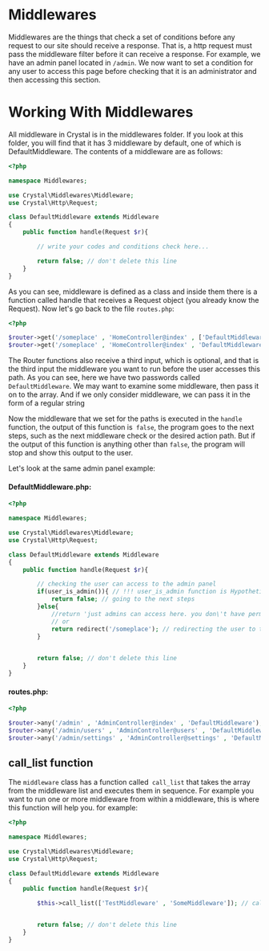 # Middlewares
Middlewares are the things that check a set of conditions before any request to our site should receive a response. That is, a http request must pass the middleware filter before it can receive a response.
For example, we have an admin panel located in `/admin`. We now want to set a condition for any user to access this page before checking that it is an administrator and then accessing this section.

# Working With Middlewares
All middleware in Crystal is in the middlewares folder. If you look at this folder, you will find that it has 3 middleware by default, one of which is DefaultMiddleware. The contents of a middleware are as follows:

```php
<?php

namespace Middlewares;

use Crystal\Middlewares\Middleware;
use Crystal\Http\Request;

class DefaultMiddleware extends Middleware
{
	public function handle(Request $r){

		// write your codes and conditions check here...

		return false; // don't delete this line
	}
}
```

As you can see, middleware is defined as a class and inside them there is a function called handle that receives a Request object (you already know the Request). Now let's go back to the file `routes.php`:

```php
<?php

$router->get('/someplace' , 'HomeController@index' , ['DefaultMiddleware']);
$router->get('/someplace' , 'HomeController@index' , 'DefaultMiddleware');
```

The Router functions also receive a third input, which is optional, and that is the third input the middleware you want to run before the user accesses this path. As you can see, here we have two passwords called `DefaultMiddleware`. We may want to examine some middleware, then pass it on to the array. And if we only consider middleware, we can pass it in the form of a regular string


Now the middleware that we set for the paths is executed in the `handle` function, the output of this function is` false`, the program goes to the next steps, such as the next middleware check or the desired action path. But if the output of this function is anything other than `false`, the program will stop and show this output to the user.


Let's look at the same admin panel example:

#### DefaultMiddleware.php:
```php
<?php

namespace Middlewares;

use Crystal\Middlewares\Middleware;
use Crystal\Http\Request;

class DefaultMiddleware extends Middleware
{
	public function handle(Request $r){

		// checking the user can access to the admin panel
		if(user_is_admin()){ // !!! user_is_admin function is Hypothetical !!!
		    return false; // going to the next steps
		}else{
		    //return 'just admins can access here. you don\'t have permission to access here;
		    // or
		    return redirect('/someplace'); // redirecting the user to the /someplace
		}
		

		return false; // don't delete this line
	}
}
```



#### routes.php:
```php
<?php

$router->any('/admin' , 'AdminController@index' , 'DefaultMiddleware');
$router->any('/admin/users' , 'AdminController@users' , 'DefaultMiddleware');
$router->any('/admin/settings' , 'AdminController@settings' , 'DefaultMiddleware');
```



## call_list function
The `middleware` class has a function called` call_list` that takes the array from the middleware list and executes them in sequence. For example you want to run one or more middleware from within a middleware, this is where this function will help you. for example:

```php
<?php

namespace Middlewares;

use Crystal\Middlewares\Middleware;
use Crystal\Http\Request;

class DefaultMiddleware extends Middleware
{
	public function handle(Request $r){

		$this->call_list(['TestMiddleware' , 'SomeMiddleware']); // calling other middlewares from this middleware
		

		return false; // don't delete this line
	}
}
```

